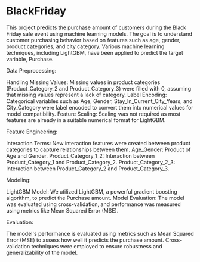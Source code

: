 # BlackFriday
This project predicts the purchase amount of customers during the Black Friday sale event using machine learning models. The goal is to understand customer purchasing behavior based on features such as age, gender, product categories, and city category. Various machine learning techniques, including LightGBM, have been applied to predict the target variable, Purchase.

Data Preprocessing: 

Handling Missing Values: Missing values in product categories (Product_Category_2 and Product_Category_3) were filled with 0, assuming that missing values represent a lack of category.
Label Encoding: Categorical variables such as Age, Gender, Stay_In_Current_City_Years, and City_Category were label encoded to convert them into numerical values for model compatibility.
Feature Scaling: Scaling was not required as most features are already in a suitable numerical format for LightGBM.


Feature Engineering:

Interaction Terms: New interaction features were created between product categories to capture relationships between them.
Age_Gender: Product of Age and Gender.
Product_Category_1_2: Interaction between Product_Category_1 and Product_Category_2.
Product_Category_2_3: Interaction between Product_Category_2 and Product_Category_3.


Modeling:

LightGBM Model: We utilized LightGBM, a powerful gradient boosting algorithm, to predict the Purchase amount.
Model Evaluation: The model was evaluated using cross-validation, and performance was measured using metrics like Mean Squared Error (MSE).


Evaluation:

The model's performance is evaluated using metrics such as Mean Squared Error (MSE) to assess how well it predicts the purchase amount. Cross-validation techniques were employed to ensure robustness and generalizability of the model.
